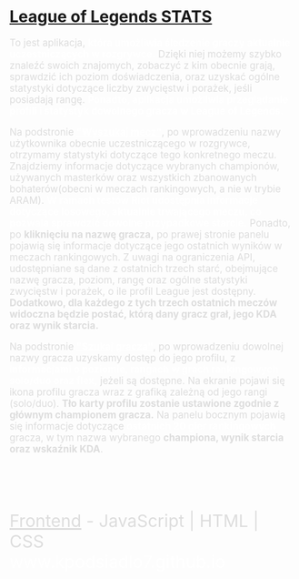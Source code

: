 # <a href="https://kpodsiadlo7.github.io">League of Legends STATS</a>
<p style="font-size: 17px; color: #ddd;">To jest aplikacja, <b style="color: white">która umożliwia śledzenie graczy aktualnie uczestniczących w rozgrywce.</b> 
                                Dzięki niej możemy szybko znaleźć swoich znajomych, zobaczyć z kim obecnie grają, 
                                sprawdzić ich poziom doświadczenia, oraz uzyskać 
                                ogólne statystyki dotyczące liczby zwycięstw i porażek, jeśli posiadają rangę. <b style="color: white">Ponadto, aplikacja umożliwia przeglądanie profili i statystyk 
                                dowolnego gracza w League of Legends.</b></p>
                        <p style="font-size: 17px; color: #ddd;">
                            Na podstronie <a href="kpodsiadlo7.github.io/matchinfo.html" style="color: white"><b>"Wyszukaj mecz"</b></a>, po wprowadzeniu nazwy użytkownika obecnie uczestniczącego w rozgrywce, 
                            otrzymamy statystyki dotyczące tego konkretnego meczu. Znajdziemy informacje dotyczące wybranych championów, używanych masterków oraz wszystkich zbanowanych 
                            bohaterów(obecni w meczach rankingowych, a nie w trybie ARAM).
                            <b style="color: white">W ramach testów Riot udostępnia informacje dotyczące losowego, aktualnie trwającego meczu, co pozwala sprawdzić dowolne przypadkowe starcie.</b>
                            Ponadto, po <b>kliknięciu na nazwę gracza,</b> po prawej stronie panelu pojawią się informacje dotyczące jego ostatnich wyników w meczach rankingowych. 
                            Z uwagi na ograniczenia API, udostępniane są dane z ostatnich trzech starć, obejmujące nazwę gracza, poziom, rangę oraz ogólne statystyki zwycięstw i porażek, 
                            o ile profil League jest dostępny. <b>Dodatkowo, dla każdego z tych trzech ostatnich meczów widoczna będzie postać, którą dany gracz grał, jego KDA oraz wynik starcia.</b>
                        </p>
                        <p style="font-size: 17px; color: #ddd;">
                            Na podstronie <a href="kpodsiadlo7.github.io/summoner.html" style="color: white"><b>"Szukaj gracza"</b></a>, po wprowadzeniu dowolnej nazwy gracza uzyskamy dostęp do jego profilu, 
                            z <b style="color: white">informacjami o poziomie, rangach w grach rankingowych solo/duo oraz flex,</b> jeżeli są dostępne. Na ekranie pojawi się ikona profilu gracza wraz z 
                            grafiką zależną od jego rangi (solo/duo). <b>Tło karty profilu zostanie ustawione zgodnie z głównym championem gracza.</b>
                            Na panelu bocznym pojawią się informacje dotyczące <b style="color: white">ostatnich 20 gier rankingowych</b> gracza, w tym nazwa wybranego <b>championa, wynik starcia oraz wskaźnik KDA</b>.
                        </p><br><br><br>
<p style="font-size: 30px; color: #ddd"><a style="color: #ddd" href="https://github.com/kpodsiadlo7/kpodsiadlo7.github.io">Frontend</a> - JavaScript | HTML | CSS <br> <a href="www.kpodsiadlo7.github.io" style="color: #fff; text-decoration: none">www.kpodsiadlo7.github.io</a></p>
